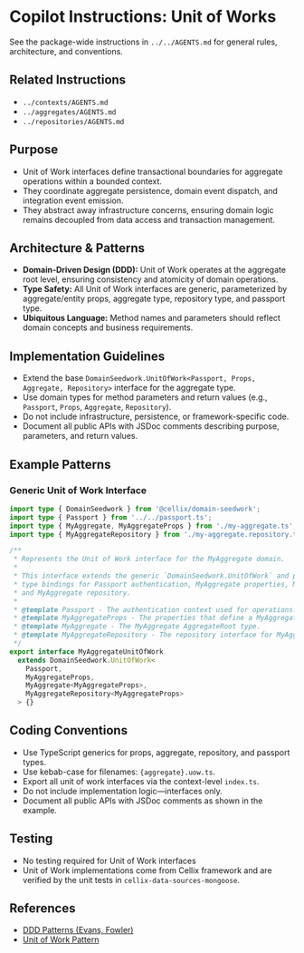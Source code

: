 
# Copilot Instructions: Unit of Works

See the package-wide instructions in `../../AGENTS.md` for general rules, architecture, and conventions.

## Related Instructions
- `../contexts/AGENTS.md`
- `../aggregates/AGENTS.md`
- `../repositories/AGENTS.md`

## Purpose
- Unit of Work interfaces define transactional boundaries for aggregate operations within a bounded context.
- They coordinate aggregate persistence, domain event dispatch, and integration event emission.
- They abstract away infrastructure concerns, ensuring domain logic remains decoupled from data access and transaction management.

## Architecture & Patterns
- **Domain-Driven Design (DDD):** Unit of Work operates at the aggregate root level, ensuring consistency and atomicity of domain operations.
- **Type Safety:** All Unit of Work interfaces are generic, parameterized by aggregate/entity props, aggregate type, repository type, and passport type.
- **Ubiquitous Language:** Method names and parameters should reflect domain concepts and business requirements.

## Implementation Guidelines
- Extend the base `DomainSeedwork.UnitOfWork<Passport, Props, Aggregate, Repository>` interface for the aggregate type.
- Use domain types for method parameters and return values (e.g., `Passport`, `Props`, `Aggregate`, `Repository`).
- Do not include infrastructure, persistence, or framework-specific code.
- Document all public APIs with JSDoc comments describing purpose, parameters, and return values.

## Example Patterns

### Generic Unit of Work Interface

```typescript
import type { DomainSeedwork } from '@cellix/domain-seedwork';
import type { Passport } from '../../passport.ts';
import type { MyAggregate, MyAggregateProps } from './my-aggregate.ts';
import type { MyAggregateRepository } from './my-aggregate.repository.ts';

/**
 * Represents the Unit of Work interface for the MyAggregate domain.
 * 
 * This interface extends the generic `DomainSeedwork.UnitOfWork` and provides
 * type bindings for Passport authentication, MyAggregate properties, MyAggregate entity,
 * and MyAggregate repository.
 *
 * @template Passport - The authentication context used for operations.
 * @template MyAggregateProps - The properties that define a MyAggregate.
 * @template MyAggregate - The MyAggregate AggregateRoot type.
 * @template MyAggregateRepository - The repository interface for MyAggregate aggregates.
 */
export interface MyAggregateUnitOfWork
  extends DomainSeedwork.UnitOfWork<
    Passport,
    MyAggregateProps,
    MyAggregate<MyAggregateProps>,
    MyAggregateRepository<MyAggregateProps>
  > {}
```

## Coding Conventions
- Use TypeScript generics for props, aggregate, repository, and passport types.
- Use kebab-case for filenames: `{aggregate}.uow.ts`.
- Export all unit of work interfaces via the context-level `index.ts`.
- Do not include implementation logic—interfaces only.
- Document all public APIs with JSDoc comments as shown in the example.

## Testing
- No testing required for Unit of Work interfaces
- Unit of Work implementations come from Cellix framework and are verified by the unit tests in `cellix-data-sources-mongoose`.

## References
- [DDD Patterns (Evans, Fowler)](https://martinfowler.com/bliki/DomainDrivenDesign.html)
- [Unit of Work Pattern](https://martinfowler.com/eaaCatalog/unitOfWork.html)

